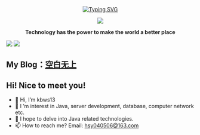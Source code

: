 <div align="center">
    
  <!-- dynamic typing effect 动态打字效果 -->
  <div align="center">
    <a href="https://blog.sunguoqi.com/">
      <img src="https://readme-typing-svg.demolab.com?font=Fira+Code&pause=1000&width=435&lines=println(%22Hello%2C%20World%22);空白无上&center=true&size=27" alt="Typing SVG" />
    </a>
  </div>

  <!-- knock code pictures 敲代码的图片 -->
  <img src="https://cdn.jsdelivr.net/gh/sun0225SUN/sun0225SUN/assets/images/coding.gif" /><br>
  
  <p><b>Technology has the power to make the world a better place</b></p>

</div>


<div>
  <img src="https://github-readme-stats.vercel.app/api?username=kbws13&show_icons=true&theme=vue"/>
    
  <img src="https://github-readme-stats.vercel.app/api/top-langs/?username=kbws13&layout=compact&langs_count=6"/>
</div>

## My Blog：<a href="https://kbws.xyz">空白无上</a>

## Hi! Nice to meet you!

<!-- 个人简介 -->
- 👋 Hi, I’m kbws13
- 👀 I ’m interest in Java, server development, database, computer network etc.
- 💞️ I hope to delve into Java related technologies.
- 📫 How to reach me? Email: hsy040506@163.com
